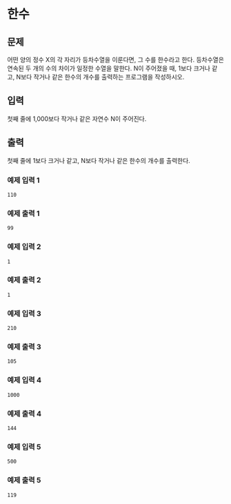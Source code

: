 # 한수

## 문제

어떤 양의 정수 X의 각 자리가 등차수열을 이룬다면, 그 수를 한수라고 한다. 등차수열은 연속된 두 개의 수의 차이가 일정한 수열을 말한다. N이 주어졌을 때, 1보다 크거나 같고, N보다 작거나 같은 한수의 개수를
출력하는 프로그램을 작성하시오.

## 입력

첫째 줄에 1,000보다 작거나 같은 자연수 N이 주어진다.

## 출력

첫째 줄에 1보다 크거나 같고, N보다 작거나 같은 한수의 개수를 출력한다.

### 예제 입력 1

```
110
```

### 예제 출력 1

```
99
```

### 예제 입력 2

```
1
```

### 예제 출력 2

```
1
```

### 예제 입력 3

```
210
```

### 예제 출력 3

```
105
```

### 예제 입력 4

```
1000
```

### 예제 출력 4

```
144
```

### 예제 입력 5

```
500
```

### 예제 출력 5

```
119
```